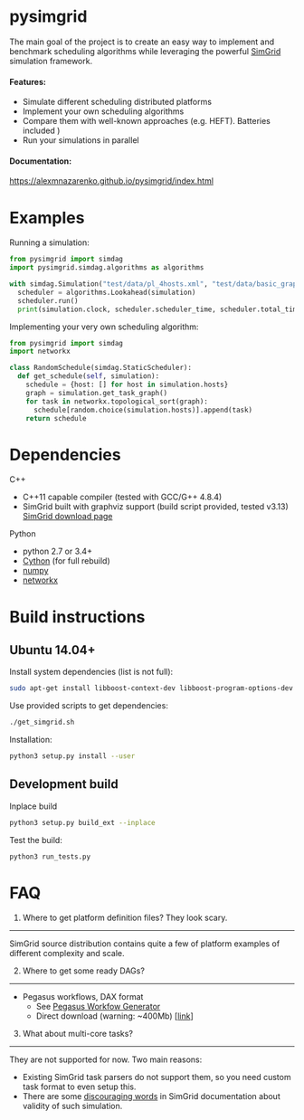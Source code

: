 pysimgrid
=========

The main goal of the project is to create an easy way to implement and benchmark
scheduling algorithms while leveraging the powerful [SimGrid](http://simgrid.gforge.inria.fr) simulation framework.

#### Features:

* Simulate different scheduling distributed platforms
* Implement your own scheduling algorithms
* Compare them with well-known approaches (e.g. HEFT). Batteries included )
* Run your simulations in parallel

#### Documentation:

https://alexmnazarenko.github.io/pysimgrid/index.html

Examples
========

Running a simulation:

```python
from pysimgrid import simdag
import pysimgrid.simdag.algorithms as algorithms

with simdag.Simulation("test/data/pl_4hosts.xml", "test/data/basic_graph.dot") as simulation:
  scheduler = algorithms.Lookahead(simulation)
  scheduler.run()
  print(simulation.clock, scheduler.scheduler_time, scheduler.total_time)
```


Implementing your very own scheduling algorithm:

```python
from pysimgrid import simdag
import networkx

class RandomSchedule(simdag.StaticScheduler):
  def get_schedule(self, simulation):
    schedule = {host: [] for host in simulation.hosts}
    graph = simulation.get_task_graph()
    for task in networkx.topological_sort(graph):
      schedule[random.choice(simulation.hosts)].append(task)
    return schedule
```


Dependencies
============

C++

* C++11 capable compiler (tested with GCC/G++ 4.8.4)
* SimGrid built with graphviz support (build script provided, tested v3.13) [SimGrid download page](http://simgrid.gforge.inria.fr/download.php)

Python

* python 2.7 or 3.4+
* [Cython](http://cython.org/) (for full rebuild)
* [numpy](http://www.numpy.org/)
* [networkx](https://networkx.github.io/)


Build instructions
==================

Ubuntu 14.04+
-------------

Install system dependencies (list is not full):

```bash
sudo apt-get install libboost-context-dev libboost-program-options-dev libboost-filesystem-dev doxygen graphviz-dev
```

Use provided scripts to get dependencies:

```bash
./get_simgrid.sh
```

Installation:

```bash
python3 setup.py install --user
```

Development build
-----------------

Inplace build

```bash
python3 setup.py build_ext --inplace
```

Test the build:

```bash
python3 run_tests.py
```

FAQ
===

1. Where to get platform definition files? They look scary.
-----------------------------------------------------------

SimGrid source distribution contains quite a few of platform examples of different complexity and scale.


2. Where to get some ready DAGs?
--------------------------------

* Pegasus workflows, DAX format  
    * See [Pegasus Workfow Generator](https://confluence.pegasus.isi.edu/display/pegasus/WorkflowGenerator)
    * Direct download (warning: ~400Mb) [[link](https://download.pegasus.isi.edu/misc/SyntheticWorkflows.tar.gz)]


3. What about multi-core tasks?
-------------------------------

They are not supported for now. Two main reasons:

* Existing SimGrid task parsers do not support them, so you need custom task format to even setup this.
* There are some [discouraging words](http://simgrid.gforge.inria.fr/simgrid/latest/doc/platform.html#pf_Cr)
in SimGrid documentation about validity of such simulation.
